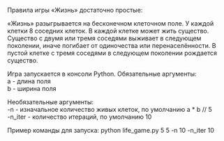 Правила игры «Жизнь» достаточно простые:

«Жизнь» разыгрывается на бесконечном клеточном поле.
У каждой клетки 8 соседних клеток.
В каждой клетке может жить существо.
Существо с двумя или тремя соседями выживает в следующем поколении, иначе погибает от одиночества или перенаселённости.
В пустой клетке с тремя соседями в следующем поколении рождается существо.

Игра запускается в консоли Python. 
Обязательные аргументы:  
a - длина поля  
b - ширина поля  

Необязательные аргументы:  
-n - изначальное количество живых клеток, по умолчанию a * b // 5  
-n_iter - количество итераций, по умолчанию 10  

Пример команды для запуска:
python life_game.py 5 5 -n 10 -n_iter 10
